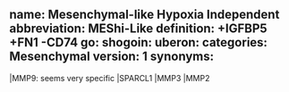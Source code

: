 name: Mesenchymal-like Hypoxia Independent
abbreviation: MEShi-Like
definition: +IGFBP5 +FN1 -CD74
go: 
shogoin: 
uberon: 
categories: Mesenchymal
version: 1 
synonyms:
---

|MMP9: seems very specific
|SPARCL1 |MMP3 |MMP2 